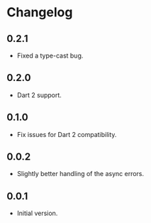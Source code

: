# Changelog

## 0.2.1

- Fixed a type-cast bug.

## 0.2.0

- Dart 2 support.

## 0.1.0

- Fix issues for Dart 2 compatibility.

## 0.0.2

- Slightly better handling of the async errors.

## 0.0.1

- Initial version.
